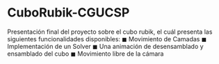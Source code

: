 # CuboRubik-CGUCSP
Presentación final del proyecto sobre el cubo rubik, el cuál presenta las siguientes funcionalidades disponibles:
◼ Movimiento de Camadas
◼ Implementación de un Solver
◼ Una animación de desensamblado y ensamblado del cubo
◼ Movimiento libre de la cámara
